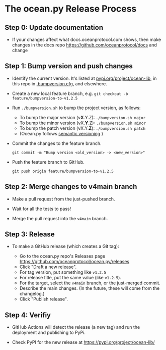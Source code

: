 <!--
Copyright 2022 Ocean Protocol Foundation
SPDX-License-Identifier: Apache-2.0
-->

# The ocean.py Release Process

## Step 0: Update documentation

- If your changes affect what docs.oceanprotocol.com shows, then make changes in the docs repo https://github.com/oceanprotocol/docs and change

## Step 1: Bump version and push changes

- Identify the current version. It's listed at [pypi.org/project/ocean-lib](https://pypi.org/project/ocean-lib/), in this repo in [.bumpversion.cfg](../.bumpversion.cfg), and elsewhere.

- Create a new local feature branch, e.g. `git checkout -b feature/bumpversion-to-v1.2.5`

- Run `./bumpversion.sh` to bump the project version, as follows:

  - To bump the major version (v**X**.Y.Z): `./bumpversion.sh major`
  - To bump the minor version (vX.**Y**.Z): `./bumpversion.sh minor`
  - To bump the patch version (vX.Y.**Z**): `./bumpversion.sh patch`
  - (Ocean.py follows [semantic versioning](https://semver.org/).)

- Commit the changes to the feature branch.

  `git commit -m "Bump version <old_version> -> <new_version>"`

- Push the feature branch to GitHub.

  `git push origin feature/bumpversion-to-v1.2.5`

## Step 2: Merge changes to v4main branch

- Make a pull request from the just-pushed branch.

- Wait for all the tests to pass!

- Merge the pull request into the `v4main` branch.

## Step 3: Release

- To make a GitHub release (which creates a Git tag):

  - Go to the ocean.py repo's Releases page <https://github.com/oceanprotocol/ocean.py/releases>
  - Click "Draft a new release".
  - For tag version, put something like `v1.2.5`
  - For release title, put the same value (like `v1.2.5`).
  - For the target, select the `v4main` branch, or the just-merged commit.
  - Describe the main changes. (In the future, these will come from the changelog.)
  - Click "Publish release".

## Step 4: Verifiy

- GitHub Actions will detect the release (a new tag) and run the deployment and publishing to PyPi.

- Check PyPI for the new release at <https://pypi.org/project/ocean-lib/>


